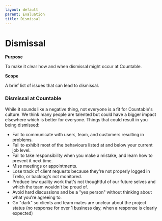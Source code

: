 ```yaml
---
layout: default
parent: Evaluation
title: Dismissal
---
```


# Dismissal

**Purpose**

To make it clear how and when dismissal might occur at Countable.

**Scope**

A brief list of issues that can lead to dismissal.

### Dismissal at Countable

While it sounds like a negative thing, not everyone is a fit for
Countable's culture. We think many people are talented but could have a
bigger impact elsewhere which is better for everyone. Things that could
result in you being dismissed:

  - Fail to communicate with users, team, and customers resulting in
    problems.
  - Fail to exhibit most of the behaviours listed at and below your
    current job level.
  - Fail to take responsibility when you make a mistake, and learn how
    to prevent it next time.
  - Miss meetings or appointments.
  - Lose track of client requests because they're not properly logged in
    Trello, or backlog's not monitored.
  - Produce low quality work that's not thoughtful of our future selves
    and which the team wouldn't be proud of.
  - Avoid hard discussions and be a "yes person" without thinking about
    what you're agreeing to.
  - Go "dark" so clients and team mates are unclear about the project
    status (no response for over 1 business day, when a response is
    clearly expected)
